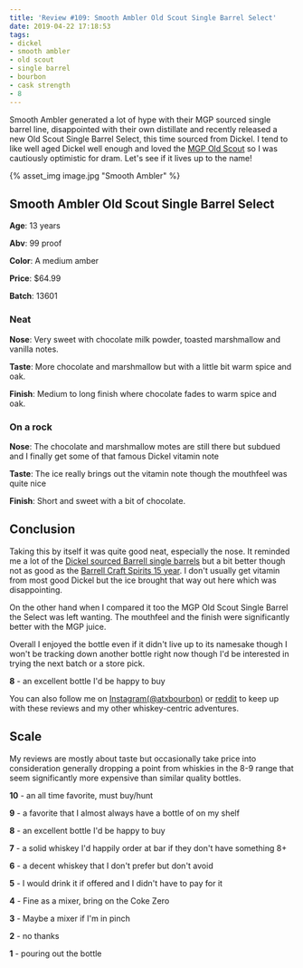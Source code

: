 ```yaml
---
title: 'Review #109: Smooth Ambler Old Scout Single Barrel Select'
date: 2019-04-22 17:18:53
tags:
- dickel
- smooth ambler
- old scout
- single barrel
- bourbon
- cask strength
- 8
---
```

Smooth Ambler generated a lot of hype with their MGP sourced single barrel line, disappointed with their own distillate and recently released a new Old Scout Single Barrel Select, this time sourced from Dickel. I tend to like well aged Dickel well enough and loved the [MGP Old Scout](https://atxbourbon.com/2019/03/19/Review-93-Smooth-Amber-Old-Scout-Straight-Bourbon/) so I was cautiously optimistic for dram. Let's see if it lives up to the name! 

{% asset_img image.jpg "Smooth Ambler" %}

## Smooth Ambler Old Scout Single Barrel Select
**Age**: 13 years

**Abv**: 99 proof

**Color**: A medium amber 

**Price**: $64.99

**Batch**: 13601

### Neat
**Nose**: Very sweet with chocolate milk powder, toasted marshmallow and vanilla notes.

**Taste**: More chocolate and marshmallow but with a little bit warm spice and oak.

**Finish**: Medium to long finish where chocolate fades to warm spice and oak.

### On a rock
**Nose**: The chocolate and marshmallow motes are still there but subdued and I finally get some of that famous Dickel vitamin note

**Taste**: The ice really brings out the vitamin note though the mouthfeel was quite nice

**Finish**: Short and sweet with a bit of chocolate.

## Conclusion
Taking this by itself it was quite good neat, especially the nose. It reminded me a lot of the [Dickel sourced Barrell single barrels](https://atxbourbon.com/2018/08/25/Review-7-Barrell-Bourbon-Single-Barrel-Select/) but a bit better though not as good as the [Barrell Craft Spirits 15 year](https://atxbourbon.com/2018/12/08/Review-49-Barrel-15-year-Cask-Strength-Bourbon-2018/). I don't usually get vitamin from most good Dickel but the ice brought that way out here which was disappointing.

On the other hand when I compared it too the MGP Old Scout Single Barrel the Select was left wanting. The mouthfeel and the finish were significantly better with the MGP juice.

Overall I enjoyed the bottle even if it didn't live up to its namesake though I won't be tracking down another bottle right now though I'd be interested in trying the next batch or a store pick.

**8** - an excellent bottle I'd be happy to buy

You can also follow me on [Instagram(@atxbourbon)](https://www.instagram.com/atxbourbon/) or [reddit](https://www.reddit.com/r/scottmotorraddrinks/) to keep up with these reviews and my other whiskey-centric adventures.

## Scale
My reviews are mostly about taste but occasionally take price into consideration generally dropping a point from whiskies in the 8-9 range that seem significantly more expensive than similar quality bottles.

**10** - an all time favorite, must buy/hunt

**9** - a favorite that I almost always have a bottle of on my shelf

**8** - an excellent bottle I'd be happy to buy

**7** - a solid whiskey I'd happily order at bar if they don't have something 8+

**6** - a decent whiskey that I don't prefer but don't avoid

**5** - I would drink it if offered and I didn't have to pay for it

**4** - Fine as a mixer, bring on the Coke Zero

**3** - Maybe a mixer if I'm in  pinch

**2** - no thanks

**1** - pouring out the bottle   